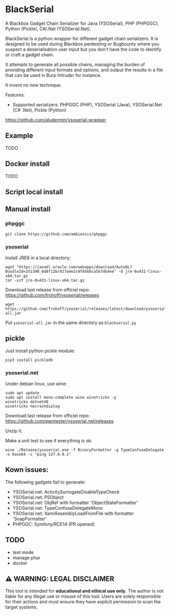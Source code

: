 # BlackSerial

A Blackbox Gadget Chain Serializer for Java (YSOSerial), PHP (PHPGGC), Python (Pickle), C#/.Net (YSOSerial.Net).

BlackSerial is a python wrapper for different gadget chain serializers. It is designed to be used during Blackbox pentesting or Bugbounty where you suspect a deserialisation user input but you don't have the code to identify or craft a gadget chain. 

It attempts to generate all possible chains, managing the burden of providing different input formats and options, and output the results in a file that can be used in Burp Intruder for instance.

It invent no new technique.

Features:
* Supported serializers: PHPGGC (PHP), YSOSerial (Java), YSOSerial.Net (C# .Net), Pickle (Python)

https://github.com/aludermin/ysoserial-wrapper

## Example

TODO

## Docker install

TODO

## Script local install

## Manual install

### phpggc

```
git clone https://github.com/ambionics/phpggc
```

### ysoserial

Install JRE8 in a local directory:
```
wget "https://javadl.oracle.com/webapps/download/AutoDL?BundleId=251398_0d8f12bc927a4e2c9f8568ca567db4ee" -O jre-8u431-linux-x64.tar.gz
tar -xzf jre-8u431-linux-x64.tar.gz
```

Download last release from officiel repo: https://github.com/frohoff/ysoserial/releases
```
wget https://github.com/frohoff/ysoserial/releases/latest/download/ysoserial-all.jar
```

Put `ysoserial-all.jar` in the same directory as `blackserial.py`

## pickle

Just install python pickle module:
```
pip3 install pickledb
```

### ysoserial.net

Under debian linux, use wine:
```
sudo apt update 
sudo apt install mono-complete wine winetricks -y
winetricks dotnet48
winetricks nocrashdialog
```

Download last release from officiel repo: https://github.com/pwntester/ysoserial.net/releases

Unzip it.

Make a unit test to see if everything is ok:
```
wine ./Release/ysoserial.exe -f BinaryFormatter -g TypeConfuseDelegate -o base64 -c "ping 127.0.0.1"
```

## Kown issues:

The following gadgets fail to generate:
* YSOSerial.net: ActivitySurrogateDisableTypeCheck
* YSOSerial.net: PSObject 
* YSOSerial.net: ObjRef with formatter 'ObjectStateFormatter'
* YSOSerial.net: TypeConfuseDelegateMono
* YSOSerial.net: XamlAssemblyLoadFromFile with formatter 'SoapFormatter'
* PHPGGC: Symfony/RCE14 (PR opened)

## TODO

* test mode
* manage phar
* docker


## ⚠️ WARNING: LEGAL DISCLAIMER

This tool is intended for **educational and ethical use only**. The author is not liable for any illegal use or misuse of this tool. Users are solely responsible for their actions and must ensure they have explicit permission to scan the target systems.